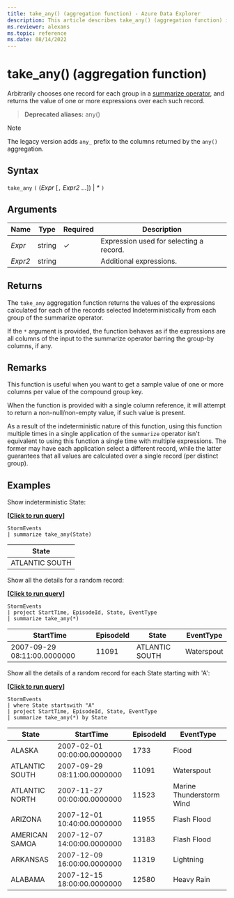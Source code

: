 ```yaml
---
title: take_any() (aggregation function) - Azure Data Explorer
description: This article describes take_any() (aggregation function) in Azure Data Explorer.
ms.reviewer: alexans
ms.topic: reference
ms.date: 08/14/2022
---
```

# take_any() (aggregation function)

Arbitrarily chooses one record for each group in a [summarize operator](summarizeoperator.md),
and returns the value of one or more expressions over each such record.

> **Deprecated aliases:** any()

> [!NOTE]
> The legacy version adds `any_` prefix to the columns returned by the `any()` aggregation.

## Syntax

`take_any` `(` (*Expr* [`,` *Expr2* ...]) | *\** `)`

## Arguments

| Name | Type | Required | Description |
|--|--|--|--|
| *Expr* | string | &check; | Expression used for selecting a record. |
| *Expr2* | string |  | Additional expressions. |

## Returns

The `take_any` aggregation function returns the values of the expressions calculated
for each of the records selected Indeterministically from each group of the summarize operator.

If the `*` argument is provided, the function behaves as if the expressions are all columns
of the input to the summarize operator barring the group-by columns, if any.

## Remarks

This function is useful when you want to get a sample value of one or more columns
per value of the compound group key.

When the function is provided with a single column reference, it will attempt to
return a non-null/non-empty value, if such value is present.

As a result of the indeterministic nature of this function, using this function multiple times in
a single application of the `summarize` operator isn't equivalent to using
this function a single time with multiple expressions. The former may have each application
select a different record, while the latter guarantees that all values are calculated
over a single record (per distinct group).

## Examples

Show indeterministic State:

**\[**[**Click to run query**](https://dataexplorer.azure.com/clusters/kvc6bc487453a064d3c9de.northeurope/databases/NewDatabase1?query=H4sIAAAAAAAAAwsuyS/KdS1LzSsp5uWqUSguzc1NLMqsSlUoScxOjU/Mq9QILkksSdUEALgBS0YoAAAA)**\]**

```kusto
StormEvents
| summarize take_any(State)
```

|State|
|---|
|ATLANTIC SOUTH|

Show all the details for a random record:

**\[**[**Click to run query**](https://dataexplorer.azure.com/clusters/kvc6bc487453a064d3c9de.northeurope/databases/NewDatabase1?query=H4sIAAAAAAAAAwsuyS/KdS1LzSsp5uWqUSgoys9KTS5RCC5JLCoJycxN1VFwLcgszk9J9UzRAYmWgERAykMqC1JBOopLc3MTizKrUhVKErNT4xPzKjW0NAGzMGIFVgAAAA==)**\]**

```kusto
StormEvents
| project StartTime, EpisodeId, State, EventType
| summarize take_any(*)
```

|StartTime|EpisodeId|State|EventType|
|---|---|---|---|
|2007-09-29 08:11:00.0000000|11091|ATLANTIC SOUTH|Waterspout|

Show all the details of a random record for each State starting with 'A':

**\[**[**Click to run query**](https://dataexplorer.azure.com/clusters/kvc6bc487453a064d3c9de.northeurope/databases/NewDatabase1?query=H4sIAAAAAAAAAyWMMQ7CMBAEeyT+cEoFKJ+gSEGd9OggK8Ugx9bdQmTE4xMr7c7O9EwWuy9m+vHwl2WCQXoqIU41+hI4SXNtKs2WXniycuMQIlrpcvA04ja2u7UtNTaUjGr4J0a18INQ37jrXE6XszzKfl4BiZpjAH0AAAA=)**\]**

```kusto
StormEvents
| where State startswith "A"
| project StartTime, EpisodeId, State, EventType
| summarize take_any(*) by State
```

|State|StartTime|EpisodeId|EventType|
|---|---|---|---|
|ALASKA|2007-02-01 00:00:00.0000000|1733|Flood|
|ATLANTIC SOUTH|2007-09-29 08:11:00.0000000|11091|Waterspout|
|ATLANTIC NORTH|2007-11-27 00:00:00.0000000|11523|Marine Thunderstorm Wind|
|ARIZONA|2007-12-01 10:40:00.0000000|11955|Flash Flood|
|AMERICAN SAMOA|2007-12-07 14:00:00.0000000|13183|Flash Flood|
|ARKANSAS|2007-12-09 16:00:00.0000000|11319|Lightning|
|ALABAMA|2007-12-15 18:00:00.0000000|12580|Heavy Rain|
